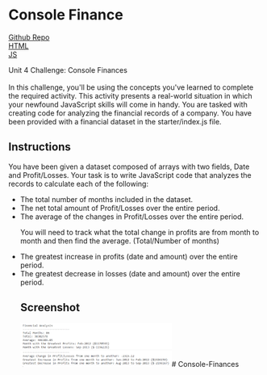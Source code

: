 #
<h1>Console Finance</h1>

[Github Repo](https://github.com/damianfearon/Console-Finances)</br>
[HTML](https://github.com/damianfearon/Console-Finances/blob/main/index.html)</br>
[JS](https://github.com/damianfearon/Console-Finances/blob/main/index.js)</br>


Unit 4 Challenge: Console Finances </br>
<br> In this challenge, you'll be using the concepts you've learned to complete the required activity. This activity presents a real-world situation in which your newfound JavaScript skills will come in handy. You are tasked with creating code for analyzing the financial records of a company. You have been provided with a financial dataset in the starter/index.js file. </br>

<h2>Instructions</h2>
You have been given a dataset composed of arrays with two fields, Date and Profit/Losses.
Your task is to write JavaScript code that analyzes the records to calculate each of the following:

<ul>
 <li>
The total number of months included in the dataset.</li>
<li>The net total amount of Profit/Losses over the entire period.</li>
<li>The average of the changes in Profit/Losses over the entire period.

You will need to track what the total change in profits are from month to month and then find the average.
(Total/Number of months) </li>
<li>The greatest increase in profits (date and amount) over the entire period. </li>
<li>The greatest decrease in losses (date and amount) over the entire period. </li>

<h2>Screenshot</h2>

<img
  src="Images\screenshot1.png"
  alt="Alt text"
  title="Optional title"
  style="display: inline-block; margin: 0 auto; max-width: 300px"># Console-Finances
